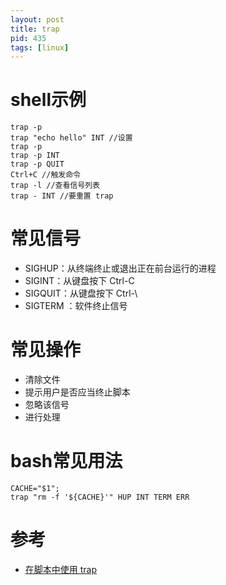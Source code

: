 ```yaml
---
layout: post
title: trap
pid: 435
tags: [linux]
---
```


# shell示例

```shell
trap -p
trap "echo hello" INT //设置
trap -p
trap -p INT
trap -p QUIT
Ctrl+C //触发命令
trap -l //查看信号列表
trap - INT //要重置 trap
```

# 常见信号

+ SIGHUP：从终端终止或退出正在前台运行的进程
+ SIGINT：从键盘按下 Ctrl-C
+ SIGQUIT：从键盘按下 Ctrl-\
+ SIGTERM ：软件终止信号

# 常见操作

+ 清除文件
+ 提示用户是否应当终止脚本
+ 忽略该信号
+ 进行处理

# bash常见用法

```shell
CACHE="$1";
trap "rm -f '${CACHE}'" HUP INT TERM ERR
```


# 参考

+ [在脚本中使用 trap](https://www.ibm.com/developerworks/cn/aix/library/au-usingtraps/index.html)